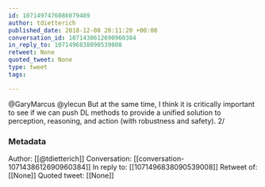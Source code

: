 ```yaml
---
id: 1071497476086079489
author: tdietterich
published_date: 2018-12-08 20:11:20 +00:00
conversation_id: 1071438612690960384
in_reply_to: 1071496838090539008
retweet: None
quoted_tweet: None
type: tweet
tags:

---
```


@GaryMarcus @ylecun But at the same time, I think it is critically important to see if we can push DL methods to provide a unified solution to perception, reasoning, and action (with robustness and safety). 2/

### Metadata

Author: [[@tdietterich]]
Conversation: [[conversation-1071438612690960384]]
In reply to: [[1071496838090539008]]
Retweet of: [[None]]
Quoted tweet: [[None]]
